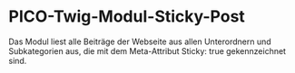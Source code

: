 # PICO-Twig-Modul-Sticky-Post

Das Modul liest alle Beiträge der Webseite aus allen Unterordnern und Subkategorien aus, die mit dem Meta-Attribut Sticky: true gekennzeichnet sind.
